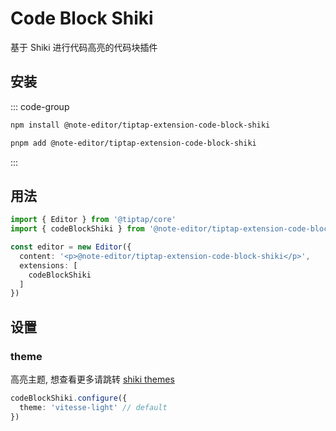 # Code Block Shiki

基于 Shiki 进行代码高亮的代码块插件

## 安装

::: code-group

```bash [npm]
npm install @note-editor/tiptap-extension-code-block-shiki
```

```bash [pnpm]
pnpm add @note-editor/tiptap-extension-code-block-shiki
```

:::

## 用法

```ts
import { Editor } from '@tiptap/core'
import { codeBlockShiki } from '@note-editor/tiptap-extension-code-block-shiki'

const editor = new Editor({
  content: '<p>@note-editor/tiptap-extension-code-block-shiki</p>',
  extensions: [
    codeBlockShiki
  ]
})
```

## 设置

### theme

高亮主题, 想查看更多请跳转 [shiki themes](https://shiki.style/themes)

```ts
codeBlockShiki.configure({
  theme: 'vitesse-light' // default
})
```
